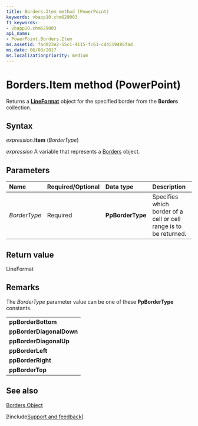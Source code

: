 ```yaml
---
title: Borders.Item method (PowerPoint)
keywords: vbapp10.chm629003
f1_keywords:
- vbapp10.chm629003
api_name:
- PowerPoint.Borders.Item
ms.assetid: fad023e2-55c1-4115-fc61-cd4519486fad
ms.date: 06/08/2017
ms.localizationpriority: medium
---
```



# Borders.Item method (PowerPoint)

Returns a **[LineFormat](PowerPoint.LineFormat.md)** object for the specified border from the **Borders** collection.


## Syntax

_expression_.**Item** (_BorderType_)

_expression_ A variable that represents a [Borders](PowerPoint.Borders.md) object.


## Parameters

|Name|Required/Optional|Data type|Description|
|:-----|:-----|:-----|:-----|
| _BorderType_|Required|**PpBorderType**|Specifies which border of a cell or cell range is to be returned.|

## Return value

LineFormat


## Remarks

The  _BorderType_ parameter value can be one of these **PpBorderType** constants.


||
|:-----|
|**ppBorderBottom**|
|**ppBorderDiagonalDown**|
|**ppBorderDiagonalUp**|
|**ppBorderLeft**|
|**ppBorderRight**|
|**ppBorderTop**|

## See also


[Borders Object](PowerPoint.Borders.md)

[!include[Support and feedback](~/includes/feedback-boilerplate.md)]